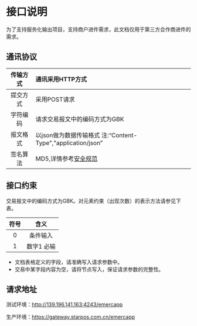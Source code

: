 # 接口说明

为了支持服务化输出项目，支持商户进件需求，此文档仅用于第三方合作商进件的需求。

## 通讯协议

| 传输方式 | 通讯采用HTTP方式 |
| :---: | :--- |
| 提交方式 | 采用POST请求 |
| 字符编码 | 请求交易报文中的编码方式为GBK |
| 报文格式 | 以json做为数据传输格式 注:“Content-Type","application/json” |
| 签名算法 | MD5,详情参考[安全规范](/mercRegist/safety-standard.md) |

## 接口约束

交易报文中的编码方式为GBK。对元素约束（出现次数）的表示方法请参见下表。

| **符号** | **含义** |
| :---: | :---: |
| 0 | 条件输入 |
| 1 | 数字1 必输 |

* 文档表格定义的字段，请准确写入请求参数中。
* 交易中某字段内容为空，请将节点写入，保证请求参数的完整性。

## 请求地址

测试环境：http://139.196.141.163:4243/emercapp

生产环境：https://gateway.starpos.com.cn/emercapp



